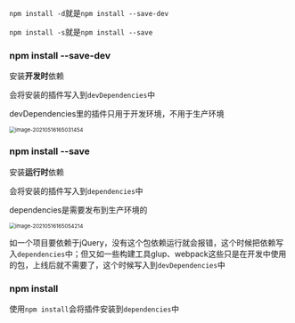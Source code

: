 `npm install -d`就是`npm install --save-dev`

`npm install -s`就是`npm install --save`

### npm install --save-dev

安装**开发时**依赖

会将安装的插件写入到`devDependencies`中

devDependencies里的插件只用于开发环境，不用于生产环境

<img src="C:\Users\zhuwanning\AppData\Roaming\Typora\typora-user-images\image-20210516165031454.png" alt="image-20210516165031454" style="zoom:67%;" />

### npm install --save

安装**运行时**依赖

会将安装的插件写入到`dependencies`中

dependencies是需要发布到生产环境的

<img src="C:\Users\zhuwanning\AppData\Roaming\Typora\typora-user-images\image-20210516165054214.png" alt="image-20210516165054214" style="zoom:67%;" />



如一个项目要依赖于jQuery，没有这个包依赖运行就会报错，这个时候把依赖写入`dependencies`中；但又如一些构建工具glup、webpack这些只是在开发中使用的包，上线后就不需要了，这个时候写入到`devDependencies`中



### npm install 

使用`npm install`会将插件安装到`dependencies`中